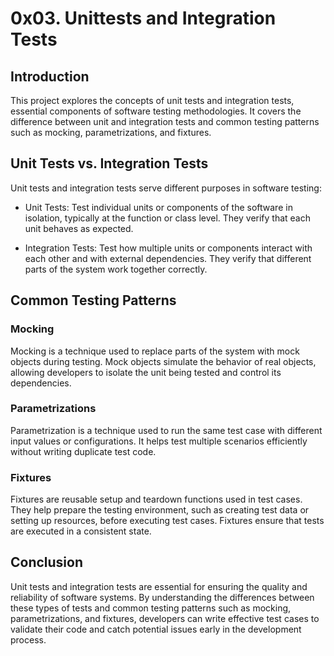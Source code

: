 # 0x03. Unittests and Integration Tests

## Introduction
This project explores the concepts of unit tests and integration tests, essential components of software testing methodologies. It covers the difference between unit and integration tests and common testing patterns such as mocking, parametrizations, and fixtures.

## Unit Tests vs. Integration Tests
Unit tests and integration tests serve different purposes in software testing:

- Unit Tests: Test individual units or components of the software in isolation, typically at the function or class level. They verify that each unit behaves as expected.

- Integration Tests: Test how multiple units or components interact with each other and with external dependencies. They verify that different parts of the system work together correctly.

## Common Testing Patterns
### Mocking
Mocking is a technique used to replace parts of the system with mock objects during testing. Mock objects simulate the behavior of real objects, allowing developers to isolate the unit being tested and control its dependencies.

### Parametrizations
Parametrization is a technique used to run the same test case with different input values or configurations. It helps test multiple scenarios efficiently without writing duplicate test code.

### Fixtures
Fixtures are reusable setup and teardown functions used in test cases. They help prepare the testing environment, such as creating test data or setting up resources, before executing test cases. Fixtures ensure that tests are executed in a consistent state.

## Conclusion
Unit tests and integration tests are essential for ensuring the quality and reliability of software systems. By understanding the differences between these types of tests and common testing patterns such as mocking, parametrizations, and fixtures, developers can write effective test cases to validate their code and catch potential issues early in the development process.
